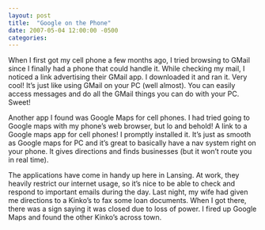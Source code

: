 ```yaml
---
layout: post
title:  "Google on the Phone"
date: 2007-05-04 12:00:00 -0500
categories: 
---
```


When I first got my cell phone a few months ago, I tried browsing to GMail since I finally had a phone that could handle it.  While checking my mail, I noticed a link advertising their GMail app.  I downloaded it and ran it.  Very cool!  It&#8217;s just like using GMail on your PC (well almost).  You can easily access messages and do all the GMail things you can do with your PC. Sweet!

Another app I found was Google Maps for cell phones.  I had tried going to Google maps with my phone&#8217;s web browser, but lo and behold!  A link to a Google maps app for cell phones!  I promptly installed it.   It&#8217;s just as smooth as Google maps for PC and it&#8217;s great to basically have a nav system right on your phone.  It gives directions and finds businesses (but it won&#8217;t route you in real time).

The applications have come in handy up here in Lansing.  At work, they heavily restrict our internet usage,  so it&#8217;s nice to be able to check and respond to important emails during the day.  Last night, my wife had given me directions to a Kinko&#8217;s to fax some loan documents.  When I got there, there was a sign saying it was closed due to loss of power.  I fired up Google Maps and found the other Kinko&#8217;s across town.
